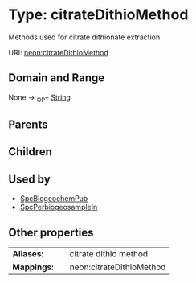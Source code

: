 
# Type: citrateDithioMethod


Methods used for citrate dithionate extraction

URI: [neon:citrateDithioMethod](https://data.neonscience.org/citrateDithioMethod)


## Domain and Range

None ->  <sub>OPT</sub> [String](types/String.md)

## Parents


## Children


## Used by

 * [SpcBiogeochemPub](SpcBiogeochemPub.md)
 * [SpcPerbiogeosampleIn](SpcPerbiogeosampleIn.md)

## Other properties

|  |  |  |
| --- | --- | --- |
| **Aliases:** | | citrate dithio method |
| **Mappings:** | | neon:citrateDithioMethod |

